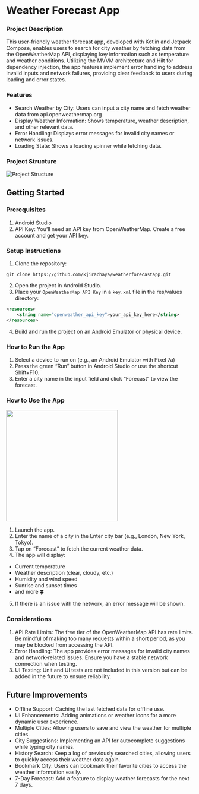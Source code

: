 # Weather Forecast App

### Project Description
This user-friendly weather forecast app, developed with Kotlin and Jetpack Compose, enables users to search for city weather by fetching data from the OpenWeatherMap API, displaying key information such as temperature and weather conditions. Utilizing the MVVM architecture and Hilt for dependency injection, the app features implement error handling to address invalid inputs and network failures, providing clear feedback to users during loading and error states.

### Features
- Search Weather by City: Users can input a city name and fetch weather data from api.openweathermap.org
- Display Weather Information: Shows temperature, weather description, and other relevant data.
- Error Handling: Displays error messages for invalid city names or network issues.
- Loading State: Shows a loading spinner while fetching data.

### Project Structure
![Project Structure](https://github.com/user-attachments/assets/d114e0a7-5dd5-49e3-b0a8-1ba4cfe79fdd)

## Getting Started
### Prerequisites
1. Android Studio
2. API Key: You’ll need an API key from OpenWeatherMap. Create a free account and get your API key.

### Setup Instructions
1. Clone the repository:
```
git clone https://github.com/kjirachaya/weatherforecastapp.git
```
2. Open the project in Android Studio.
3. Place your `OpenWeatherMap API Key` in a `key.xml` file in the res/values directory:
```xml
<resources>
    <string name="openweather_api_key">your_api_key_here</string>
</resources>
```
4. Build and run the project on an Android Emulator or physical device.

### How to Run the App
1. Select a device to run on (e.g., an Android Emulator with Pixel 7a)
2. Press the green “Run” button in Android Studio or use the shortcut Shift+F10.
3. Enter a city name in the input field and click “Forecast” to view the forecast.

### How to Use the App
<img src="https://github.com/user-attachments/assets/d8089ac0-626f-45a7-9d5d-1416914aab85" width="300"/>

1. Launch the app.
2. Enter the name of a city in the Enter city bar (e.g., London, New York, Tokyo).
3. Tap on “Forecast” to fetch the current weather data.
4. The app will display:
- Current temperature
- Weather description (clear, cloudy, etc.)
- Humidity and wind speed
- Sunrise and sunset times
- and more 🍀
5. If there is an issue with the network, an error message will be shown.
  
### Considerations
1. API Rate Limits: The free tier of the OpenWeatherMap API has rate limits. Be mindful of making too many requests within a short period, as you may be blocked from accessing the API.
2. Error Handling: The app provides error messages for invalid city names and network-related issues. Ensure you have a stable network connection when testing.
3. UI Testing: Unit and UI tests are not included in this version but can be added in the future to ensure reliability.

## Future Improvements
- Offline Support: Caching the last fetched data for offline use.
- UI Enhancements: Adding animations or weather icons for a more dynamic user experience.
- Multiple Cities: Allowing users to save and view the weather for multiple cities.
- City Suggestions: Implementing an API for autocomplete suggestions while typing city names.
- History Search: Keep a log of previously searched cities, allowing users to quickly access their weather data again.
- Bookmark City: Users can bookmark their favorite cities to access the weather information easily.
- 7-Day Forecast: Add a feature to display weather forecasts for the next 7 days.
